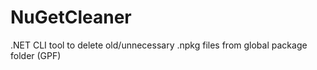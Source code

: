 # NuGetCleaner
.NET CLI tool to delete old/unnecessary .npkg files from global package folder (GPF)
